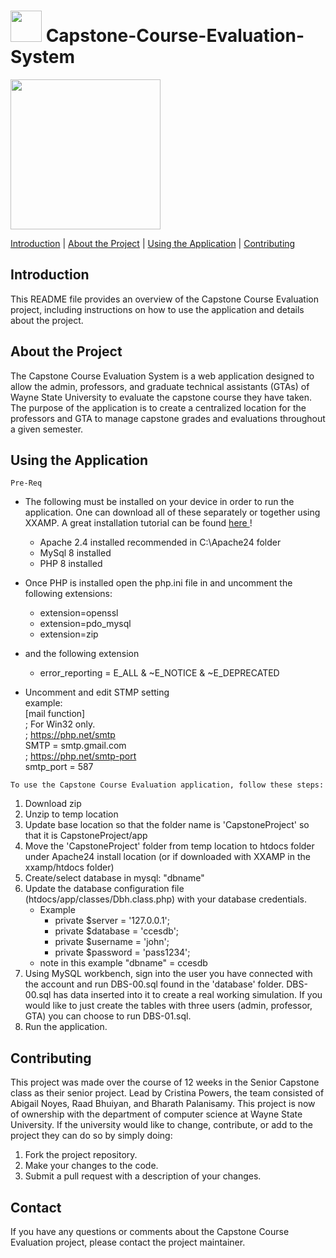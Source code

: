 # <img src = "app/images/wsulogo.svg.png" width="50" height="50"> Capstone-Course-Evaluation-System

<img src="app/images/cces.png" height="240" align ="center">

[Introduction](#introduction) | [About the Project](#about) | [Using the Application](#using) | [Contributing](#contributing)

<a name="introduction"/>

## Introduction

This README file provides an overview of the Capstone Course Evaluation project, including instructions on how to use the application and details about the project.

<a name="about"/>

## About the Project

The Capstone Course Evaluation System is a web application designed to allow the admin, professors, and graduate technical assistants (GTAs) of Wayne State University to evaluate the capstone course they have taken. The purpose of the application is to create a centralized location for the professors and GTA to manage capstone grades and evaluations throughout a given semester.

<a name="using"/>

## Using the Application
`Pre-Req`
- The following must be installed on your device in order to run the application. One can download all of these separately or together using XXAMP. A great installation tutorial can be found <a href = "https://www.sitepoint.com/how-to-install-php-on-windows/"> here </a>! <br>
  - Apache 2.4 installed recommended in C:\Apache24 folder<br>
  - MySql    8 installed<br>
  - PHP      8 installed<br>

- Once PHP is installed open the php.ini file in and uncomment the following extensions: 
  - extension=openssl
  - extension=pdo_mysql
  - extension=zip
- and the following extension
    - error_reporting = E_ALL & ~E_NOTICE & ~E_DEPRECATED
-  Uncomment and edit STMP setting <br>
          example: <br>
          [mail function] <br>
          ; For Win32 only. <br>
          ; https://php.net/smtp <br>
          SMTP = smtp.gmail.com <br>
          ; https://php.net/smtp-port <br> 
          smtp_port = 587 <br>
    
`To use the Capstone Course Evaluation application, follow these steps:`

1. Download zip
2. Unzip to temp location
3. Update base location so that the folder name is 'CapstoneProject' so that it is CapstoneProject/app
3. Move the 'CapstoneProject' folder from temp location to htdocs folder under Apache24 install location (or if downloaded with XXAMP in the xxamp/htdocs folder)
4. Create/select database in mysql: "dbname"
5. Update the database configuration file (htdocs/app/classes/Dbh.class.php) with your database credentials.
    - Example
      - private $server = '127.0.0.1';
      - private $database = 'ccesdb';
      - private $username = 'john';
      - private $password = 'pass1234'; 
   - note in this example "dbname" = ccesdb	
6. Using MySQL workbench, sign into the user you have connected with the account and run DBS-00.sql found in the 'database' folder. DBS-00.sql has data inserted into it to create a real working simulation. If you would like to just create the tables with three users (admin, professor, GTA) you can choose to run DBS-01.sql.
7. Run the application.
    
<a name="contributing"/>    
    
## Contributing 

This project was made over the course of 12 weeks in the Senior Capstone class as their senior project. Lead by Cristina Powers, the team consisted of Abigail Noyes, Raad Bhuiyan, and Bharath Palanisamy. This project is now of ownership with the department of computer science at Wayne State University. If the university would like to change, contribute, or add to the project they can do so by simply doing:

1. Fork the project repository.
2. Make your changes to the code.
3. Submit a pull request with a description of your changes.
    
## Contact

If you have any questions or comments about the Capstone Course Evaluation project, please contact the project maintainer.
